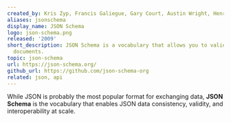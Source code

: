 ```yaml
---
created_by: Kris Zyp, Francis Galiegue, Gary Court, Austin Wright, Henry Andrews, Ben Hutton, and Greg Dennis 
aliases: jsonschema
display_name: JSON Schema
logo: json-schema.png
released: '2009'
short_description: JSON Schema is a vocabulary that allows you to validate, annotate, and manipulate JSON 
  documents.
topic: json-schema
url: https://json-schema.org/
github_url: https://github.com/json-schema-org
related: json, api
---
```

While JSON is probably the most popular format for exchanging data, **JSON Schema** is the vocabulary that enables JSON data consistency, validity, and interoperability at scale.
